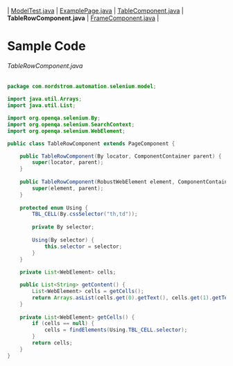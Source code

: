 | [ModelTest.java](ModelTest.md) | [ExamplePage.java](ExamplePage.md) | [TableComponent.java](TableComponent.md) | **TableRowComponent.java** | [FrameComponent.java](FrameComponent.md) |

# Sample Code

###### TableRowComponent.java
```java
package com.nordstrom.automation.selenium.model;

import java.util.Arrays;
import java.util.List;

import org.openqa.selenium.By;
import org.openqa.selenium.SearchContext;
import org.openqa.selenium.WebElement;

public class TableRowComponent extends PageComponent {

	public TableRowComponent(By locator, ComponentContainer parent) {
		super(locator, parent);
	}
	
	public TableRowComponent(RobustWebElement element, ComponentContainer parent) {
		super(element, parent);
	}
	
	protected enum Using {
		TBL_CELL(By.cssSelector("th,td"));
		
		private By selector;
		
		Using(By selector) {
			this.selector = selector;
		}
	}
	
	private List<WebElement> cells;

	public List<String> getContent() {
		List<WebElement> cells = getCells();
		return Arrays.asList(cells.get(0).getText(), cells.get(1).getText(), cells.get(2).getText());
	}
	
	private List<WebElement> getCells() {
		if (cells == null) {
			cells = findElements(Using.TBL_CELL.selector);
		}
		return cells;
	}
}
```